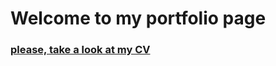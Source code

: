 # Welcome to my portfolio page

### [please, take a look at my CV](/files/alexey_zhukov_resume.pdf)
